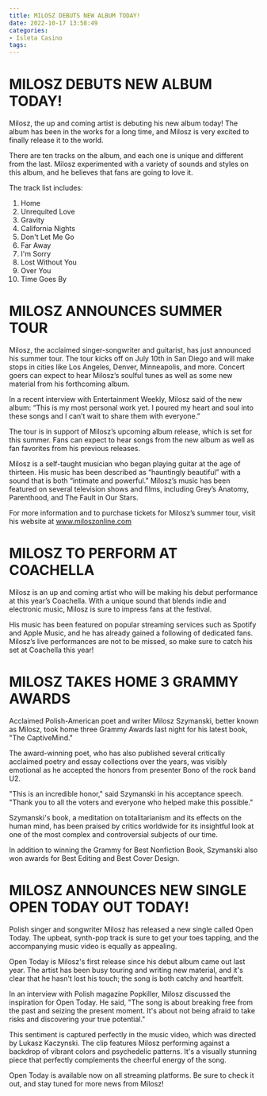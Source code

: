 ```yaml
---
title: MILOSZ DEBUTS NEW ALBUM TODAY!
date: 2022-10-17 13:58:49
categories:
- Isleta Casino
tags:
---
```



#  MILOSZ DEBUTS NEW ALBUM TODAY!

Milosz, the up and coming artist is debuting his new album today! The album has been in the works for a long time, and Milosz is very excited to finally release it to the world.

There are ten tracks on the album, and each one is unique and different from the last. Milosz experimented with a variety of sounds and styles on this album, and he believes that fans are going to love it.

The track list includes:

1. Home
2. Unrequited Love
3. Gravity
4. California Nights
5. Don't Let Me Go
6. Far Away
7. I'm Sorry
8. Lost Without You 
9. Over You 
10. Time Goes By

#  MILOSZ ANNOUNCES SUMMER TOUR

Milosz, the acclaimed singer-songwriter and guitarist, has just announced his summer tour. The tour kicks off on July 10th in San Diego and will make stops in cities like Los Angeles, Denver, Minneapolis, and more. Concert goers can expect to hear Milosz’s soulful tunes as well as some new material from his forthcoming album.

In a recent interview with Entertainment Weekly, Milosz said of the new album: “This is my most personal work yet. I poured my heart and soul into these songs and I can’t wait to share them with everyone.”

The tour is in support of Milosz’s upcoming album release, which is set for this summer. Fans can expect to hear songs from the new album as well as fan favorites from his previous releases.

Milosz is a self-taught musician who began playing guitar at the age of thirteen. His music has been described as “hauntingly beautiful” with a sound that is both “intimate and powerful.” Milosz’s music has been featured on several television shows and films, including Grey’s Anatomy, Parenthood, and The Fault in Our Stars.

For more information and to purchase tickets for Milosz’s summer tour, visit his website at www.miloszonline.com

#  MILOSZ TO PERFORM AT COACHELLA

Milosz is an up and coming artist who will be making his debut performance at this year’s Coachella. With a unique sound that blends indie and electronic music, Milosz is sure to impress fans at the festival.

His music has been featured on popular streaming services such as Spotify and Apple Music, and he has already gained a following of dedicated fans. Milosz’s live performances are not to be missed, so make sure to catch his set at Coachella this year!

#  MILOSZ TAKES HOME 3 GRAMMY AWARDS

Acclaimed Polish-American poet and writer Milosz Szymanski, better known as Milosz, took home three Grammy Awards last night for his latest book, "The CaptiveMind."

The award-winning poet, who has also published several critically acclaimed poetry and essay collections over the years, was visibly emotional as he accepted the honors from presenter Bono of the rock band U2.

"This is an incredible honor," said Szymanski in his acceptance speech. "Thank you to all the voters and everyone who helped make this possible."

Szymanski's book, a meditation on totalitarianism and its effects on the human mind, has been praised by critics worldwide for its insightful look at one of the most complex and controversial subjects of our time.

In addition to winning the Grammy for Best Nonfiction Book, Szymanski also won awards for Best Editing and Best Cover Design.

#  MILOSZ ANNOUNCES NEW SINGLE OPEN TODAY OUT TODAY!

Polish singer and songwriter Milosz has released a new single called Open Today. The upbeat, synth-pop track is sure to get your toes tapping, and the accompanying music video is equally as appealing.

Open Today is Milosz's first release since his debut album came out last year. The artist has been busy touring and writing new material, and it's clear that he hasn't lost his touch; the song is both catchy and heartfelt.

In an interview with Polish magazine Popkiller, Milosz discussed the inspiration for Open Today. He said, "The song is about breaking free from the past and seizing the present moment. It's about not being afraid to take risks and discovering your true potential."

This sentiment is captured perfectly in the music video, which was directed by Lukasz Kaczynski. The clip features Milosz performing against a backdrop of vibrant colors and psychedelic patterns. It's a visually stunning piece that perfectly complements the cheerful energy of the song.

Open Today is available now on all streaming platforms. Be sure to check it out, and stay tuned for more news from Milosz!